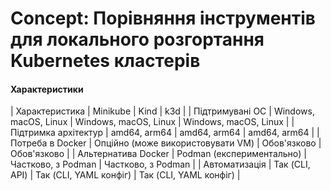 # Concept: Порівняння інструментів для локального розгортання Kubernetes кластерів



#### Характеристики
| Характеристика | Minikube | Kind | k3d |
| Підтримувані ОС | Windows, macOS, Linux | Windows, macOS, Linux | Windows, macOS, Linux |
| Підтримка архітектур | amd64, arm64 | amd64, arm64 | amd64, arm64 |
| Потреба в Docker | Опційно (може використовувати VM) | Обов'язково | Обов'язково |
| Альтернатива Docker | Podman (експериментально) | Частково, з Podman | Частково, з Podman |
| Автоматизація | Так (CLI, API) | Так (CLI, YAML конфіг) | Так (CLI, YAML конфіг) |